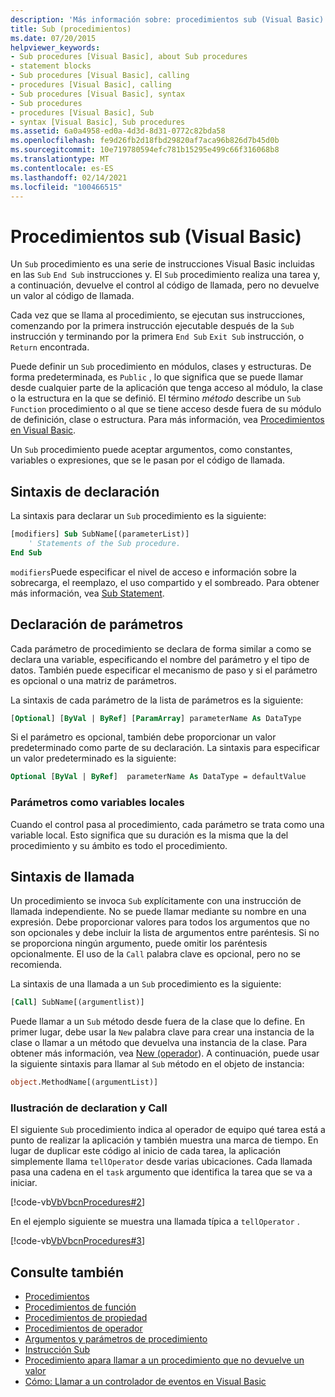```yaml
---
description: 'Más información sobre: procedimientos sub (Visual Basic)'
title: Sub (procedimientos)
ms.date: 07/20/2015
helpviewer_keywords:
- Sub procedures [Visual Basic], about Sub procedures
- statement blocks
- Sub procedures [Visual Basic], calling
- procedures [Visual Basic], calling
- Sub procedures [Visual Basic], syntax
- Sub procedures
- procedures [Visual Basic], Sub
- syntax [Visual Basic], Sub procedures
ms.assetid: 6a0a4958-ed0a-4d3d-8d31-0772c82bda58
ms.openlocfilehash: fe9d26fb2d18fbd29820af7aca96b826d7b45d0b
ms.sourcegitcommit: 10e719780594efc781b15295e499c66f316068b8
ms.translationtype: MT
ms.contentlocale: es-ES
ms.lasthandoff: 02/14/2021
ms.locfileid: "100466515"
---
```

# <a name="sub-procedures-visual-basic"></a>Procedimientos sub (Visual Basic)

Un `Sub` procedimiento es una serie de instrucciones Visual Basic incluidas en las `Sub` `End Sub` instrucciones y. El `Sub` procedimiento realiza una tarea y, a continuación, devuelve el control al código de llamada, pero no devuelve un valor al código de llamada.

Cada vez que se llama al procedimiento, se ejecutan sus instrucciones, comenzando por la primera instrucción ejecutable después de la `Sub` instrucción y terminando por la primera `End Sub` `Exit Sub` instrucción, o `Return` encontrada.

Puede definir un `Sub` procedimiento en módulos, clases y estructuras. De forma predeterminada, es `Public` , lo que significa que se puede llamar desde cualquier parte de la aplicación que tenga acceso al módulo, la clase o la estructura en la que se definió. El término *método* describe un `Sub` `Function` procedimiento o al que se tiene acceso desde fuera de su módulo de definición, clase o estructura. Para más información, vea [Procedimientos en Visual Basic](./index.md).

Un `Sub` procedimiento puede aceptar argumentos, como constantes, variables o expresiones, que se le pasan por el código de llamada.

## <a name="declaration-syntax"></a>Sintaxis de declaración

La sintaxis para declarar un `Sub` procedimiento es la siguiente:

```vb
[modifiers] Sub SubName[(parameterList)]
    ' Statements of the Sub procedure.
End Sub
```

`modifiers`Puede especificar el nivel de acceso e información sobre la sobrecarga, el reemplazo, el uso compartido y el sombreado. Para obtener más información, vea [Sub Statement](../../../language-reference/statements/sub-statement.md).

## <a name="parameter-declaration"></a>Declaración de parámetros

Cada parámetro de procedimiento se declara de forma similar a como se declara una variable, especificando el nombre del parámetro y el tipo de datos. También puede especificar el mecanismo de paso y si el parámetro es opcional o una matriz de parámetros.

La sintaxis de cada parámetro de la lista de parámetros es la siguiente:

```vb
[Optional] [ByVal | ByRef] [ParamArray] parameterName As DataType
```

Si el parámetro es opcional, también debe proporcionar un valor predeterminado como parte de su declaración. La sintaxis para especificar un valor predeterminado es la siguiente:

```vb
Optional [ByVal | ByRef]  parameterName As DataType = defaultValue
```

### <a name="parameters-as-local-variables"></a>Parámetros como variables locales

Cuando el control pasa al procedimiento, cada parámetro se trata como una variable local. Esto significa que su duración es la misma que la del procedimiento y su ámbito es todo el procedimiento.

## <a name="calling-syntax"></a>Sintaxis de llamada

Un procedimiento se invoca `Sub` explícitamente con una instrucción de llamada independiente. No se puede llamar mediante su nombre en una expresión. Debe proporcionar valores para todos los argumentos que no son opcionales y debe incluir la lista de argumentos entre paréntesis. Si no se proporciona ningún argumento, puede omitir los paréntesis opcionalmente. El uso de la `Call` palabra clave es opcional, pero no se recomienda.

La sintaxis de una llamada a un `Sub` procedimiento es la siguiente:

```vb
[Call] SubName[(argumentlist)]
```

Puede llamar a un `Sub` método desde fuera de la clase que lo define. En primer lugar, debe usar la `New` palabra clave para crear una instancia de la clase o llamar a un método que devuelva una instancia de la clase. Para obtener más información, vea [New (operador](../../../language-reference/operators/new-operator.md)). A continuación, puede usar la siguiente sintaxis para llamar al `Sub` método en el objeto de instancia:

```vb
object.MethodName[(argumentList)]
```

### <a name="illustration-of-declaration-and-call"></a>Ilustración de declaration y Call

El siguiente `Sub` procedimiento indica al operador de equipo qué tarea está a punto de realizar la aplicación y también muestra una marca de tiempo. En lugar de duplicar este código al inicio de cada tarea, la aplicación simplemente llama `tellOperator` desde varias ubicaciones. Cada llamada pasa una cadena en el `task` argumento que identifica la tarea que se va a iniciar.

[!code-vb[VbVbcnProcedures#2](~/samples/snippets/visualbasic/VS_Snippets_VBCSharp/VbVbcnProcedures/VB/Class1.vb#2)]

En el ejemplo siguiente se muestra una llamada típica a `tellOperator` .

[!code-vb[VbVbcnProcedures#3](~/samples/snippets/visualbasic/VS_Snippets_VBCSharp/VbVbcnProcedures/VB/Class1.vb#3)]

## <a name="see-also"></a>Consulte también

- [Procedimientos](./index.md)
- [Procedimientos de función](./function-procedures.md)
- [Procedimientos de propiedad](./property-procedures.md)
- [Procedimientos de operador](./operator-procedures.md)
- [Argumentos y parámetros de procedimiento](./procedure-parameters-and-arguments.md)
- [Instrucción Sub](../../../language-reference/statements/sub-statement.md)
- [Procedimiento apara llamar a un procedimiento que no devuelve un valor](./how-to-call-a-procedure-that-does-not-return-a-value.md)
- [Cómo: Llamar a un controlador de eventos en Visual Basic](./how-to-call-an-event-handler.md)
